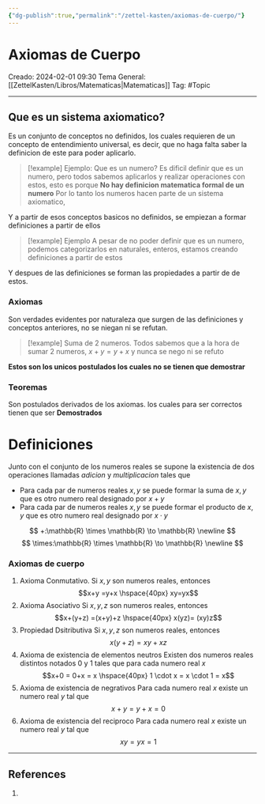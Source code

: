 ```yaml
---
{"dg-publish":true,"permalink":"/zettel-kasten/axiomas-de-cuerpo/"}
---
```



# Axiomas de Cuerpo
Creado: 2024-02-01 09:30
Tema General: [[ZettelKasten/Libros/Matematicas\|Matematicas]]
Tag: #Topic


___
## Que es un sistema axiomatico?

Es un conjunto de conceptos no definidos, los cuales requieren de un concepto de entendimiento universal, es decir, que no haga falta saber la definicion de este para poder aplicarlo.

>[!example] Ejemplo: Que es un numero?
>Es dificil definir que es un numero, pero todos sabemos aplicarlos y realizar operaciones con estos, esto es porque **No hay definicion matematica formal de un numero**
>Por lo tanto los numeros hacen parte de un sistema axiomatico,
> 

Y a partir de esos conceptos basicos no definidos, se empiezan a formar definiciones a partir de ellos
>[!example] Ejemplo
>A pesar de no poder definir que es un numero, podemos categorizarlos en naturales, enteros, estamos creando definiciones a partir de estos

Y despues de las definiciones  se forman las propiedades a partir de de estos.

### Axiomas

Son verdades evidentes por naturaleza que surgen de las definiciones y conceptos anteriores, no se niegan ni se refutan.

>[!example] Suma de 2 numeros.
> Todos sabemos que a la hora de sumar 2 numeros, $x + y = y+x$ y nunca se nego ni se refuto

**Estos son los unicos postulados los cuales no se tienen que demostrar**

### Teoremas

Son postulados derivados de los axiomas. los cuales para ser correctos tienen que ser **Demostrados**


# Definiciones

Junto con el conjunto de los numeros reales se supone la existencia de dos operaciones llamadas *adicion* y *multiplicacion* tales que 
- Para cada par de numeros reales $x, y$ se puede formar la suma de $x, y$ que es otro numero real designado por $x+y$
- Para cada par de numeros reales $x, y$ se puede formar el producto de $x, y$ que es otro numero real designado por $x \cdot y$

$$
+:\mathbb{R} \times \mathbb{R} \to \mathbb{R} \newline 
$$
$$
\times:\mathbb{R} \times \mathbb{R} \to \mathbb{R} \newline 
$$

### Axiomas de cuerpo

1. Axioma Conmutativo.
	Si $x,y$ son numeros reales, entonces $$x+y =y+x \hspace{40px} xy=yx$$
2. Axioma Asociativo
	 Si $x,y,z$ son numeros reales, entonces
	 $$x+(y+z) =(x+y)+z \hspace{40px} x(yz)= (xy)z$$
3. Propiedad Dsitributiva
	Si $x,y,z$ son numeros reales, entonces
	$$x(y+z) =xy+xz$$
4. Axioma de existencia de elementos neutros
	Existen dos numeros reales distintos notados $0$ y $1$ tales que para cada numero real $x$
	$$x+0 = 0+x = x \hspace{40px} 1 \cdot x = x \cdot 1 = x$$
5. Axioma de existencia de negrativos
	 Para cada numero real $x$ existe un numero real $y$ tal que 
	 $$x+y = y+x = 0$$
6. Axioma de existencia del reciproco
	 Para cada numero real $x$ existe un numero real $y$ tal que $$xy=yx=1$$
___
## References
1.